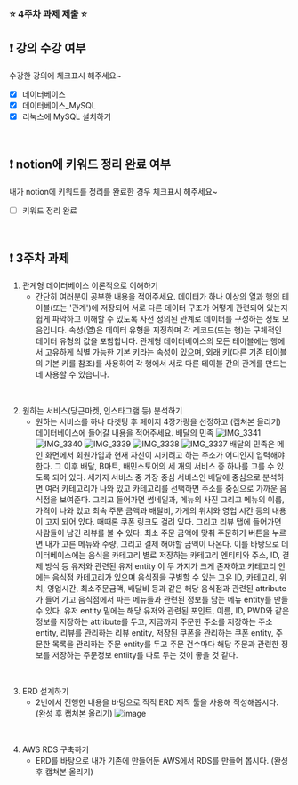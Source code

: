 ### ⭐️ 4주차 과제 제출 ⭐️

## ❗️ 강의 수강 여부
수강한 강의에 체크표시 해주세요~

- [x] 데이터베이스
- [x] 데이터베이스_MySQL
- [x] 리눅스에 MySQL 설치하기

<br>

## ❗️ notion에 키워드 정리 완료 여부
내가 notion에 키워드를 정리를 완료한 경우 체크표시 해주세요~

- [ ] 키워드 정리 완료

<br>

## ❗️ 3주차 과제
1. 관계형 데이터베이스 이론적으로 이해하기
   - 간단히 여러분이 공부한 내용을 적어주세요.
   데이터가 하나 이상의 열과 행의 테이블(또는 '관계')에 저장되어 서로 다른 데이터 구조가 어떻게 관련되어 있는지 쉽게 파악하고 이해할 수 있도록 사전 정의된 관계로 데이터를 구성하는 정보 모음입니다.
속성(열)은 데이터 유형을 지정하며 각 레코드(또는 행)는 구체적인 데이터 유형의 값을 포함합니다. 관계형 데이터베이스의 모든 테이블에는 행에서 고유하게 식별 가능한 기본 키라는 속성이 있으며, 외래 키(다른 기존 테이블의 기본 키를 참조)를 사용하여 각 행에서 서로 다른 테이블 간의 관계를 만드는 데 사용할 수 있습니다.

<br/>

2. 원하는 서비스(당근마켓, 인스타그램 등) 분석하기
   - 원하는 서비스를 하나 타겟팅 후 페이지 4장가량을 선정하고 (캡쳐본 올리기) 데이터베이스에 들어갈 내용을 적어주세요.
   배달의 민족
   ![IMG_3341](https://github.com/GDSC-Hanyang/2023-Server-Study/assets/108799923/a5394a4f-9f62-4dfe-ac07-9689bd7f062b)
![IMG_3340](https://github.com/GDSC-Hanyang/2023-Server-Study/assets/108799923/bf1c7866-3dd0-46ee-a776-b99283974d9b)
![IMG_3339](https://github.com/GDSC-Hanyang/2023-Server-Study/assets/108799923/30e9c8dd-79d2-48c7-8f39-d82d557aa081)
![IMG_3338](https://github.com/GDSC-Hanyang/2023-Server-Study/assets/108799923/8c123f62-0c4c-4704-bc28-3e41ac6d1ceb)
![IMG_3337](https://github.com/GDSC-Hanyang/2023-Server-Study/assets/108799923/aa406628-bfea-454f-9a39-edd5de032da8)
배달의 민족은 메인 화면에서 회원가입과 현재 자신이 시키려고 하는 주소가 어디인지 입력해야 한다. 그 이후 배달, B마트, 배민스토어의 세 개의 서비스 중 하나를 고를 수 있도록 되어 있다. 세가지 서비스 중 가장 중심 서비스인 배달에 중심으로 분석하면 여러 카테고리가 나와 있고 카테고리를 선택하면 주소를 중심으로 가까운 음식점을 보여준다. 그리고 들어가면 썸네일과, 메뉴의 사진 그리고 메뉴의 이름, 가격이 나와 있고 최속 주문 금액과 배달비, 가게의 위치와 영업 시간 등의 내용이 고지 되어 있다. 때때론 쿠폰 링크도 걸려 있다. 그리고 리뷰 탭에 들어가면 사람들이 남긴 리뷰를 볼 수 있다. 최소 주문 금액에 맞춰 주문하기 버튼을 누르면 내가 고른 메뉴와 수량, 그리고 결제 해야할 금액이 나온다.
이를 바탕으로 데이터베이스에는 음식을 카테고리 별로 저장하는 카테고리 엔티티와 주소, ID, 결제 방식 등 유저와 관련된 유저 entity 이 두 가지가 크게 존재하고 카테고리 안에는 음식점 카테고리가 있으며 음식점을 구별할 수 있는 고유 ID, 카테고리, 위치, 영업시간, 최소주문금액, 배달비 등과 같은 해당 음식점과 관련된 attribute가 들어 가고 음식점에서 파는 메뉴들과 관련된 정보를 담는 메뉴 entity를 만들 수 있다.
유저 entity 밑에는 해당 유저와 관련된 포인트, 이름, ID, PWD와 같은 정보를 저장하는 attribute를 두고, 지금까지 주문한 주소를 저장하는 주소 entity, 리뷰를 관리하는 리뷰 entity, 저장된 쿠폰을 관리하는 쿠폰 entity, 주문한 목록을 관리하는 주문 entity를 두고 주문 건수마다 해당 주문과 관련한 정보를 저장하는 주문정보 entiity를 따로 두는 것이 좋을 것 같다.

<br/>

3. ERD 설계하기
   - 2번에서 진행한 내용을 바탕으로 직적 ERD 제작 툴을 사용해 작성해봅시다. (완성 후 캡쳐본 올리기)
     ![image](https://github.com/GDSC-Hanyang/2023-Server-Study/assets/108799923/5dce493c-3288-435e-a0e1-8b41aea6028d)


<br/>

4. AWS RDS 구축하기
   - ERD를 바탕으로 내가 기존에 만들어둔 AWS에서 RDS를 만들어 봅시다. (완성 후 캡쳐본 올리기)
     

<br/>



